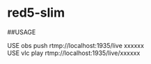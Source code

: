 # red5-slim


##USAGE

USE obs push rtmp://localhost:1935/live xxxxxx  
USE vlc play rtmp://localhost:1935/live/xxxxxx
